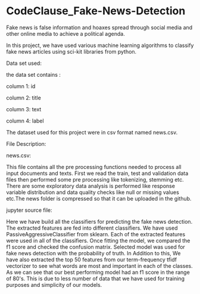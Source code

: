# CodeClause_Fake-News-Detection
Fake news is false information and hoaxes spread through social media and other online media to achieve a political agenda.

In this project, we have used various machine learning algorithms to classify fake news articles using sci-kit libraries from python.

Data set used:

the data set contains :

column 1: id

column 2: title

column 3: text

column 4: label

The dataset used for this project were in csv format named news.csv.

File Description:

news.csv:

This file contains all the pre processing functions needed to process all input documents and texts. First we read the train, test and validation data files then performed some pre processing like tokenizing, stemming etc. There are some exploratory data analysis is performed like response variable distribution and data quality checks like null or missing values etc.The news folder is compressed so that it can be uploaded in the github.


jupyter source file:

Here we have build all the classifiers for predicting the fake news detection. The extracted features are fed into different classifiers. We have used PassiveAggressiveClassifier from sklearn. Each of the extracted features were used in all of the classifiers. Once fitting the model, we compared the f1 score and checked the confusion matrix. Selected model was used for fake news detection with the probability of truth. In Addition to this, We have also extracted the top 50 features from our term-frequency tfidf vectorizer to see what words are most and important in each of the classes.
As we can see that our best performing model had an f1 score in the range of 80's. This is due to less number of data that we have used for training purposes and simplicity of our models.
